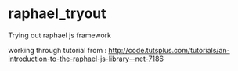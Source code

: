raphael_tryout
==============

Trying out raphael js framework

working through tutorial from :
http://code.tutsplus.com/tutorials/an-introduction-to-the-raphael-js-library--net-7186